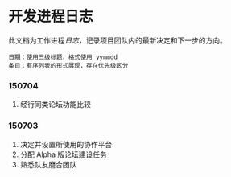 # 开发进程日志

此文档为工作进程*日志*，记录项目团队内的最新决定和下一步的方向。

```
日期：使用三级标题，格式使用 yymmdd
条目：有序列表的形式展现，存在优先级区分
```

### 150704

1. 经行同类论坛功能比较

### 150703

1. 决定并设置所使用的协作平台
1. 分配 Alpha 版论坛建设任务
1. 熟悉队友磨合团队
